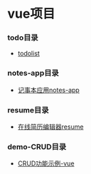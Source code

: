 # vue项目

### todo目录

- [todolist](https://zhangyoung99.github.io/vue-demo/step2/page.html)

### notes-app目录

- [记事本应用notes-app](https://zhangyoung99.github.io/vue-demo/notes-app/dist/index.html)

### resume目录

- [在线简历编辑器resume](https://zhangyoung99.github.io/vue-demo/resume/dist/index.html#/)

### demo-CRUD目录

- [CRUD功能示例-vue](https://zhangyoung99.github.io/vue-demo/demo-CRUD/index.html)
